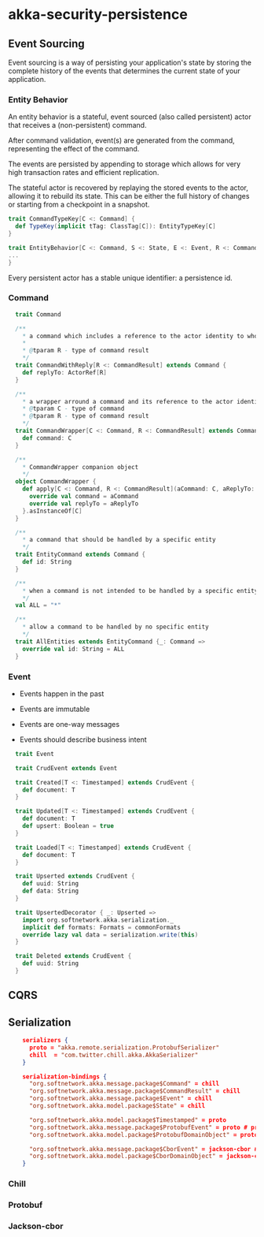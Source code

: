 # akka-security-persistence

## Event Sourcing

Event sourcing is a way of persisting your application's state by storing the complete history of the events that determines the current state of your application.

### Entity Behavior

An entity behavior is a stateful, event sourced (also called persistent) actor that receives a (non-persistent) command.

After command validation, event(s) are generated from the command, representing the effect of the command.

The events are persisted by appending to storage which allows for very high transaction rates and efficient replication.

The stateful actor is recovered by replaying the stored events to the actor, allowing it to rebuild its state.
This can be either the full history of changes or starting from a checkpoint in a snapshot.

```scala
trait CommandTypeKey[C <: Command] {
  def TypeKey(implicit tTag: ClassTag[C]): EntityTypeKey[C]
}

trait EntityBehavior[C <: Command, S <: State, E <: Event, R <: CommandResult] extends CommandTypeKey[C] {
...
}
```

Every persistent actor has a stable unique identifier: a persistence id.

### Command

```scala
  trait Command

  /**
    * a command which includes a reference to the actor identity to whom a reply has to be sent
    *
    * @tparam R - type of command result
    */
  trait CommandWithReply[R <: CommandResult] extends Command {
    def replyTo: ActorRef[R]
  }

  /**
    * a wrapper arround a command and its reference to the actor identity to whom a reply has to be sent
    * @tparam C - type of command
    * @tparam R - type of command result
    */
  trait CommandWrapper[C <: Command, R <: CommandResult] extends CommandWithReply[R] {
    def command: C
  }

  /**
    * CommandWrapper companion object
    */
  object CommandWrapper {
    def apply[C <: Command, R <: CommandResult](aCommand: C, aReplyTo: ActorRef[R]) = new CommandWrapper[C, R] {
      override val command = aCommand
      override val replyTo = aReplyTo
    }.asInstanceOf[C]
  }

  /**
    * a command that should be handled by a specific entity
    */
  trait EntityCommand extends Command {
    def id: String
  }

  /**
    * when a command is not intended to be handled by a specific entity
    */
  val ALL = "*"

  /**
    * allow a command to be handled by no specific entity
    */
  trait AllEntities extends EntityCommand {_: Command =>
    override val id: String = ALL
  }

```
 

### Event

* Events happen in the past

* Events are immutable

* Events are one-way messages

* Events should describe business intent

```scala
  trait Event

  trait CrudEvent extends Event

  trait Created[T <: Timestamped] extends CrudEvent {
    def document: T
  }

  trait Updated[T <: Timestamped] extends CrudEvent {
    def document: T
    def upsert: Boolean = true
  }

  trait Loaded[T <: Timestamped] extends CrudEvent {
    def document: T
  }

  trait Upserted extends CrudEvent {
    def uuid: String
    def data: String
  }

  trait UpsertedDecorator { _: Upserted =>
    import org.softnetwork.akka.serialization._
    implicit def formats: Formats = commonFormats
    override lazy val data = serialization.write(this)
  }

  trait Deleted extends CrudEvent {
    def uuid: String
  }

```

## CQRS

## Serialization

```json
    serializers {
      proto = "akka.remote.serialization.ProtobufSerializer"
      chill  = "com.twitter.chill.akka.AkkaSerializer"
    }

    serialization-bindings {
      "org.softnetwork.akka.message.package$Command" = chill
      "org.softnetwork.akka.message.package$CommandResult" = chill
      "org.softnetwork.akka.message.package$Event" = chill
      "org.softnetwork.akka.model.package$State" = chill

      "org.softnetwork.akka.model.package$Timestamped" = proto
      "org.softnetwork.akka.message.package$ProtobufEvent" = proto # protobuf events
      "org.softnetwork.akka.model.package$ProtobufDomainObject" = proto # protobuf domain objects

      "org.softnetwork.akka.message.package$CborEvent" = jackson-cbor # cbor events
      "org.softnetwork.akka.model.package$CborDomainObject" = jackson-cbor # cbor domain objects
    }
 ```

### Chill

### Protobuf

### Jackson-cbor
